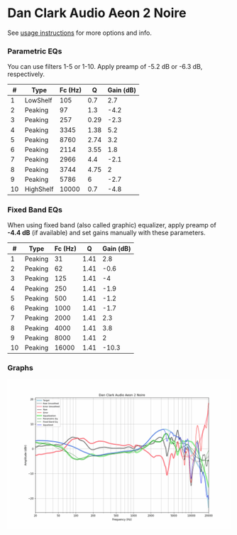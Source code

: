 # Dan Clark Audio Aeon 2 Noire
See [usage instructions](https://github.com/jaakkopasanen/AutoEq#usage) for more options and info.

### Parametric EQs
You can use filters 1-5 or 1-10. Apply preamp of -5.2 dB or -6.3 dB, respectively.

|   # | Type      |   Fc (Hz) |    Q |   Gain (dB) |
|-----|-----------|-----------|------|-------------|
|   1 | LowShelf  |       105 | 0.7  |         2.7 |
|   2 | Peaking   |        97 | 1.3  |        -4.2 |
|   3 | Peaking   |       257 | 0.29 |        -2.3 |
|   4 | Peaking   |      3345 | 1.38 |         5.2 |
|   5 | Peaking   |      8760 | 2.74 |         3.2 |
|   6 | Peaking   |      2114 | 3.55 |         1.8 |
|   7 | Peaking   |      2966 | 4.4  |        -2.1 |
|   8 | Peaking   |      3744 | 4.75 |         2   |
|   9 | Peaking   |      5786 | 6    |        -2.7 |
|  10 | HighShelf |     10000 | 0.7  |        -4.8 |

### Fixed Band EQs
When using fixed band (also called graphic) equalizer, apply preamp of **-4.4 dB** (if available) and set gains manually with these parameters.

|   # | Type    |   Fc (Hz) |    Q |   Gain (dB) |
|-----|---------|-----------|------|-------------|
|   1 | Peaking |        31 | 1.41 |         2.8 |
|   2 | Peaking |        62 | 1.41 |        -0.6 |
|   3 | Peaking |       125 | 1.41 |        -4   |
|   4 | Peaking |       250 | 1.41 |        -1.9 |
|   5 | Peaking |       500 | 1.41 |        -1.2 |
|   6 | Peaking |      1000 | 1.41 |        -1.7 |
|   7 | Peaking |      2000 | 1.41 |         2.3 |
|   8 | Peaking |      4000 | 1.41 |         3.8 |
|   9 | Peaking |      8000 | 1.41 |         2   |
|  10 | Peaking |     16000 | 1.41 |       -10.3 |

### Graphs
![](./Dan%20Clark%20Audio%20Aeon%202%20Noire.png)
